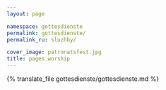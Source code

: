 ```yaml
---
layout: page

namespace: gottesdienste
permalink: gottesdienste/
permalink_ru: sluzhby/

cover_image: patronatsfest.jpg
title: pages.worship
---
```

{% translate_file gottesdienste/gottesdienste.md %}
